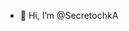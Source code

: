 - 👋 Hi, I’m @SecretochkA

<!---
Secret0-OchkA/Secret0-OchkA is a ✨ special ✨ repository because its `README.md` (this file) appears on your GitHub profile.
You can click the Preview link to take a look at your changes.
--->
